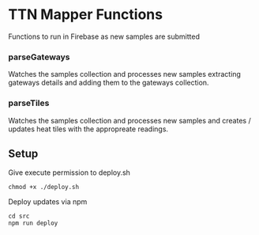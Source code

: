 # TTN Mapper Functions

Functions to run in Firebase as new samples are submitted

### parseGateways

Watches the samples collection and processes new samples extracting gateways details and adding them to the gateways collection.

### parseTiles

Watches the samples collection and processes new samples and creates / updates heat tiles with the appropreate readings.

## Setup

Give execute permission to deploy.sh

````chmod +x ./deploy.sh````

Deploy updates via npm

````
cd src
npm run deploy
````